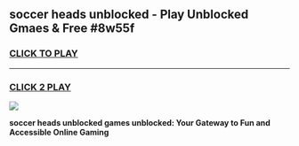 
## soccer heads unblocked - Play Unblocked Gmaes & Free #8w55f
<h3>
<a href="https://news.freeplayer.one?title=soccer_heads_unblocked&ref=03M">CLICK TO PLAY</a></h3>
<hr>

<h3>
<a href="https://news.freeplayer.one?title=soccer_heads_unblocked&ref=03M">CLICK 2 PLAY</a>
  
</h3>

<a href="https://news.freeplayer.one?title=soccer_heads_unblocked&ref=03M"><img src="https://clearcache.store/games.png"></a>


**soccer heads unblocked games unblocked: Your Gateway to Fun and Accessible Online Gaming**
